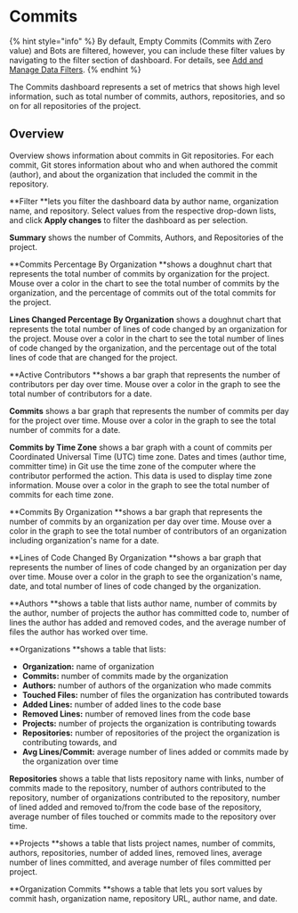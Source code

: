 # Commits

{% hint style="info" %}
By default, Empty Commits (Commits with Zero value) and Bots are filtered, however, you can include these filter values by navigating to the filter section of dashboard. For details, see [Add and Manage Data Filters](../../filter-data/add-and-manage-data-filters.md).
{% endhint %}

The Commits dashboard represents a set of metrics that shows high level information, such as total number of commits, authors, repositories, and so on for  all repositories of the project.

## **Overview** <a href="gitrepositories-gitrepositories-greater-than-overview" id="gitrepositories-gitrepositories-greater-than-overview"></a>

Overview shows information about commits in Git repositories. For each commit, Git stores information about who and when authored the commit (author), and about the organization that included the commit in the repository.

**Filter **lets you filter the dashboard data by author name, organization name, and repository. Select values from the respective drop-down lists, and click **Apply changes** to filter the dashboard as per selection.

**Summary** shows the number of Commits, Authors, and Repositories of the project.

**Commits Percentage By Organization **shows a doughnut chart that represents the total number of commits by organization for the project. Mouse over a color in the chart to see the total number of commits by the organization, and the percentage of commits out of the total commits for the project.

**Lines Changed Percentage By Organization** shows a doughnut chart that represents the total number of lines of code changed by an organization for the project. Mouse over a color in the chart to see the total number of lines of code changed by the organization, and the percentage out of the total lines of code that are changed for the project.

**Active Contributors **shows  a bar graph that represents the number of contributors per day over time. Mouse over a color in the graph to see the total number of contributors for a date.

**Commits** shows a bar graph that represents the number of commits per day for the project over time. Mouse over a color in the graph to see the total number of commits for a date.

**Commits by Time Zone** shows a bar graph with a count of commits per Coordinated Universal Time (UTC) time zone. Dates and times (author time, committer time) in Git use the time zone of the computer where the contributor performed the action. This data is used to display time zone information. Mouse over a color in the graph to see the total number of commits for each time zone.

**Commits By Organization **shows  a bar graph that represents the number of commits by an organization per day over time. Mouse over a color in the graph to see the total number of contributors of an organization including organization's name for a date.

**Lines of Code Changed By Organization **shows  a bar graph that represents the number of lines of code changed by an organization per day over time. Mouse over a color in the graph to see the organization's name, date, and total number of lines of code changed by the organization.

**Authors **shows a table that lists author name, number of commits by the author, number of projects the author has committed code to, number of lines the author has added and removed codes, and the average number of files the author has worked over time.

**Organizations **shows a table that lists:

* **Organization:** name of organization
* **Commits:** number of commits made by the organization
* **Authors:** number of authors of the organization who made commits
* **Touched Files:** number of files the organization has contributed towards
* **Added Lines:** number of added lines to the code base
* **Removed Lines:** number of removed lines from the code base
* **Projects:** number of projects the organization is contributing towards
* **Repositories:** number of repositories of the project the organization is contributing towards, and
* **Avg Lines/Commit:** average number of lines added or commits made by the organization over time

**Repositories** shows a table that lists repository name with links, number of commits made to the repository, number of authors contributed to the repository, number of organizations contributed to the repository, number of lined added and removed to/from the code base of the repository, average number of files touched or commits made to the repository over time.

**Projects **shows a table that lists project names, number of commits, authors, repositories, number of added lines, removed lines, average number of lines committed, and average number of files committed per project.

**Organization Commits **shows a table that lets you sort values by commit hash, organization name, repository URL, author name, and date.
